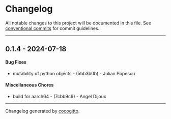 # Changelog
All notable changes to this project will be documented in this file. See [conventional commits](https://www.conventionalcommits.org/) for commit guidelines.

- - -
## 0.1.4 - 2024-07-18
#### Bug Fixes
- mutability of python objects - (5bb3b0b) - Julian Popescu
#### Miscellaneous Chores
- build for aarch64 - (7cbb9c9) - Angel Dijoux

- - -

Changelog generated by [cocogitto](https://github.com/cocogitto/cocogitto).